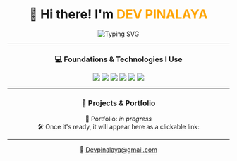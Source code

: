 <div align="center">

<h1>👋 Hi there! I'm <span style="color:#ffa500;">DEV PINALAYA</span></h1>

<img src="https://readme-typing-svg.herokuapp.com?font=Fira+Code&pause=1000&center=true&vCenter=true&width=435&lines=Student+Developer;Web+%26+AI+Projects+Builder;Loves+HTML+%7C+CSS+%7C+JS+%7C+PHP+%7C+Python+%7C+Java" alt="Typing SVG" />

---

### 💻 Foundations & Technologies I Use

<img src="https://img.shields.io/badge/HTML-E34F26?style=for-the-badge&logo=html5&logoColor=white"/>
<img src="https://img.shields.io/badge/CSS-1572B6?style=for-the-badge&logo=css3&logoColor=white"/>
<img src="https://img.shields.io/badge/JavaScript-F7DF1E?style=for-the-badge&logo=javascript&logoColor=black"/>
<img src="https://img.shields.io/badge/PHP-777BB4?style=for-the-badge&logo=php&logoColor=white"/>
<img src="https://img.shields.io/badge/Python-3776AB?style=for-the-badge&logo=python&logoColor=white"/>
<img src="https://img.shields.io/badge/Java-007396?style=for-the-badge&logo=java&logoColor=white"/>

---

### 🧰 Projects & Portfolio

🚧 Portfolio: *in progress*  
🛠️ Once it's ready, it will appear here as a clickable link:

---

📧 [Devpinalaya@gmail.com](mailto:Devpinalaya@gmail.com)

</div>

